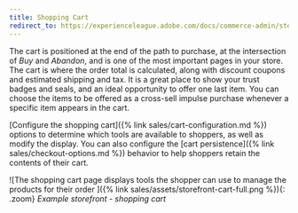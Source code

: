 ```yaml
---
title: Shopping Cart
redirect_to: https://experienceleague.adobe.com/docs/commerce-admin/stores-sales/point-of-purchase/cart/cart.html
---
```


The cart is positioned at the end of the path to purchase, at the intersection of _Buy_ and _Abandon_, and is one of the most important pages in your store. The cart is where the order total is calculated, along with discount coupons and estimated shipping and tax. It is a great place to show your trust badges and seals, and an ideal opportunity to offer one last item. You can choose the items to be offered as a cross-sell impulse purchase whenever a specific item appears in the cart.

[Configure the shopping cart]({% link sales/cart-configuration.md %}) options to determine which tools are available to shoppers, as well as modify the display. You can also configure the [cart persistence]({% link sales/checkout-options.md %}) behavior to help shoppers retain the contents of their cart.

![The shopping cart page displays tools the shopper can use to manage the products for their order ]({% link sales/assets/storefront-cart-full.png %}){: .zoom}
_Example storefront - shopping cart_

